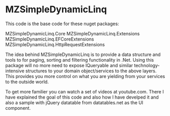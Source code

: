 # MZSimpleDynamicLinq


This code is the base code for these nuget packages:

MZSimpleDynamicLinq.Core
MZSimpleDynamicLinq.Extensions
MZSimpleDynamicLinq.EFCoreExtensions
MZSimpleDynamicLinq.HttpRequestExtensions

The idea behind MZSimpleDynamicLinq is to provide a data structure and tools to for paging, sorting and filtering functionality in .Net.
Using this package will no more need to expose IQueryable and similar technology-intensive structures to your domain object/services to the above layers.
This provides you more control on what you are yielding from your services to the outside world.

To get more familier you can watch a set of videos at youtube.com. 
There I have explained the goal of this code and also how I have develped it and also a sample with jQuery datatable from datatables.net as the UI component.

